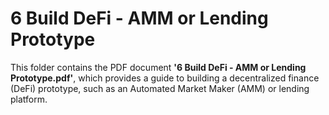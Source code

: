 # 6 Build DeFi - AMM or Lending Prototype  
This folder contains the PDF document **'6 Build DeFi - AMM or Lending Prototype.pdf'**, which provides a guide to building a decentralized finance (DeFi) prototype, such as an Automated Market Maker (AMM) or lending platform.
